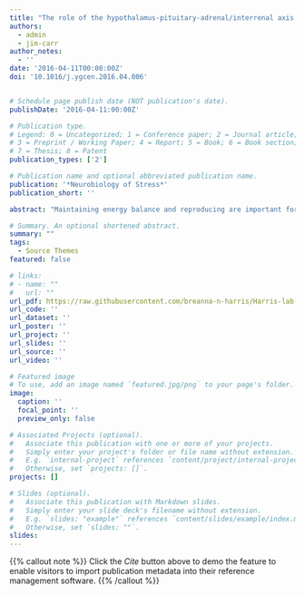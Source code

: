 ```yaml
---
title: "The role of the hypothalamus-pituitary-adrenal/interrenal axis in mediating predator-avoidance trade-offs"
authors:
  - admin
  - jim-carr
author_notes:
  - ''
date: '2016-04-11T00:00:00Z'
doi: '10.1016/j.ygcen.2016.04.006'


# Schedule page publish date (NOT publication's date).
publishDate: '2016-04-11:00:00Z'

# Publication type.
# Legend: 0 = Uncategorized; 1 = Conference paper; 2 = Journal article;
# 3 = Preprint / Working Paper; 4 = Report; 5 = Book; 6 = Book section;
# 7 = Thesis; 8 = Patent
publication_types: ['2']

# Publication name and optional abbreviated publication name.
publication: '*Neurobiology of Stress*'
publication_short: ''

abstract: "Maintaining energy balance and reproducing are important for fitness, yet animals have evolved mechanisms by which the hypothalamus-pituitary-adrenal/interrenal (HPA/HPI) axis can shut these activities off. While HPA/HPI axis inhibition of feeding and reproduction may have evolved as a predator defense, to date there has been no review across taxa of the causal evidence for such a relationship. Here we review the literature on this topic by addressing evidence for three predictions: that exposure to predators decreases reproduction and feeding, that exposure to predators activates the HPA/HPI axis, and that predator-induced activation of the HPA/HPI axis inhibits foraging and reproduction. Weight of evidence indicates that exposure to predator cues inhibits several aspects of foraging and reproduction. While the evidence from fish and mammals supports the hypothesis that predator cues activate the HPA/HPI axis, the existing data in other vertebrate taxa are equivocal. A causal role for the HPA axis in predator-induced suppression of feeding and reproduction has not been demonstrated to date, although many studies report correlative relationships between HPA activity and reproduction and/or feeding. Manipulation of HPA/HPI axis signaling will be required in future studies to demonstrate direct mediation of predator-induced inhibition of feeding and reproduction. Understanding the circuitry linking sensory pathways to their control of the HPA/HPI axis also is needed. Finally, the role that fear and anxiety pathways play in the response of the HPA axis to predator cues is needed to better understand the role that predators have played in shaping anxiety related behaviors in all species, including humans."

# Summary. An optional shortened abstract.
summary: ""
tags:
  - Source Themes
featured: false

# links:
# - name: ""
#   url: ""
url_pdf: https://raw.githubusercontent.com/breanna-n-harris/Harris-lab-website/6bc39b6a6336c5ad4ff626db922e13acf58b5d65/content/publication/Harris_Carr_2016_HPA-I_axis_predator_response/Harris_Carr_2016_HPA-I_axis_predator_response.pdf
url_code: ''
url_dataset: ''
url_poster: ''
url_project: ''
url_slides: ''
url_source: ''
url_video: ''

# Featured image
# To use, add an image named `featured.jpg/png` to your page's folder.
image:
  caption: ''
  focal_point: ''
  preview_only: false

# Associated Projects (optional).
#   Associate this publication with one or more of your projects.
#   Simply enter your project's folder or file name without extension.
#   E.g. `internal-project` references `content/project/internal-project/index.md`.
#   Otherwise, set `projects: []`.
projects: []

# Slides (optional).
#   Associate this publication with Markdown slides.
#   Simply enter your slide deck's filename without extension.
#   E.g. `slides: "example"` references `content/slides/example/index.md`.
#   Otherwise, set `slides: ""`.
slides:
---
```


{{% callout note %}}
Click the _Cite_ button above to demo the feature to enable visitors to import publication metadata into their reference management software.
{{% /callout %}}
